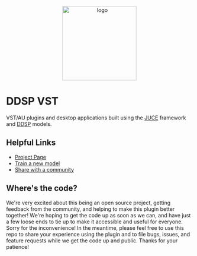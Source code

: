 <div align="center">
    <img src="https://storage.googleapis.com/ddsp/github_images/ddsp_logo.png" width="200px" alt="logo"></img>
</div>

# DDSP VST # 

VST/AU plugins and desktop applications built using the [JUCE](https://juce.com/) framework and [DDSP](https://github.com/magenta/ddsp) models.


## Helpful Links

* [Project Page](g.co/magenta/ddsp-vst)
* [Train a new model](g.co/magenta/train-ddsp-vst)
* [Share with a community](https://discord.gg/eyzhzMJMx5)

## Where's the code? ##

We're very excited about this being an open source project, getting feedback from the community, and helping to make this plugin better together! 
We're hoping to get the code up as soon as we can, and have just a few loose ends to tie up to make it accessible and useful for everyone.
Sorry for the inconvenience! In the meantime, please feel free to use this repo to share your experience using the plugin and to file bugs, issues, and feature requests while we get the code up and public. Thanks for your patience!
